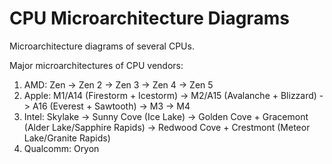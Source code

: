# CPU Microarchitecture Diagrams

Microarchitecture diagrams of several CPUs.

Major microarchitectures of CPU vendors:

1. AMD: Zen -> Zen 2 -> Zen 3 -> Zen 4 -> Zen 5
2. Apple: M1/A14 (Firestorm + Icestorm) -> M2/A15 (Avalanche + Blizzard) -> A16 (Everest + Sawtooth) -> M3 -> M4
3. Intel: Skylake -> Sunny Cove (Ice Lake) -> Golden Cove + Gracemont (Alder Lake/Sapphire Rapids) -> Redwood Cove + Crestmont (Meteor Lake/Granite Rapids)
4. Qualcomm: Oryon
